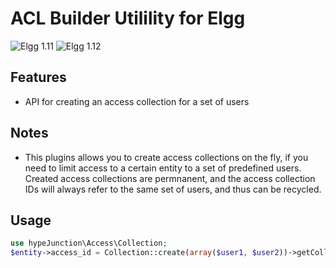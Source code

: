ACL Builder Utilility for Elgg
==============================
![Elgg 1.11](https://img.shields.io/badge/Elgg-1.11.x-orange.svg?style=flat-square)
![Elgg 1.12](https://img.shields.io/badge/Elgg-1.12.x-orange.svg?style=flat-square)

## Features

 * API for creating an access collection for a set of users

## Notes

 * This plugins allows you to create access collections on the fly, if you need
to limit access to a certain entity to a set of predefined users. Created access
collections are permnanent, and the access collection IDs will always refer to the same
set of users, and thus can be recycled.

## Usage

```php
use hypeJunction\Access\Collection;
$entity->access_id = Collection::create(array($user1, $user2))->getCollectionId();
```
